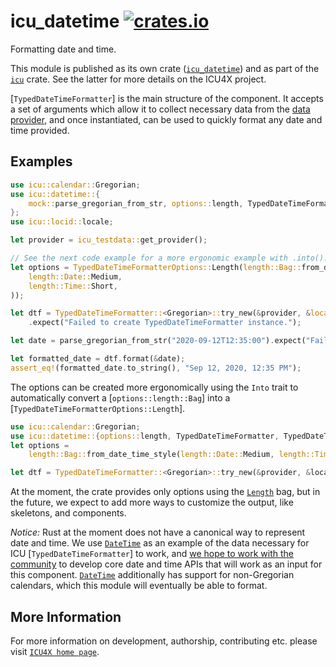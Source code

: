 # icu_datetime [![crates.io](https://img.shields.io/crates/v/icu_datetime)](https://crates.io/crates/icu_datetime)

Formatting date and time.

This module is published as its own crate ([`icu_datetime`](https://docs.rs/icu_datetime/latest/icu_datetime/))
and as part of the [`icu`](https://docs.rs/icu/latest/icu/) crate. See the latter for more details on the ICU4X project.

[`TypedDateTimeFormatter`] is the main structure of the component. It accepts a set of arguments which
allow it to collect necessary data from the [data provider], and once instantiated, can be
used to quickly format any date and time provided.

## Examples

```rust
use icu::calendar::Gregorian;
use icu::datetime::{
    mock::parse_gregorian_from_str, options::length, TypedDateTimeFormatter, TypedDateTimeFormatterOptions,
};
use icu::locid::locale;

let provider = icu_testdata::get_provider();

// See the next code example for a more ergonomic example with .into().
let options = TypedDateTimeFormatterOptions::Length(length::Bag::from_date_time_style(
    length::Date::Medium,
    length::Time::Short,
));

let dtf = TypedDateTimeFormatter::<Gregorian>::try_new(&provider, &locale!("en").into(), &options)
    .expect("Failed to create TypedDateTimeFormatter instance.");

let date = parse_gregorian_from_str("2020-09-12T12:35:00").expect("Failed to parse date.");

let formatted_date = dtf.format(&date);
assert_eq!(formatted_date.to_string(), "Sep 12, 2020, 12:35 PM");
```

The options can be created more ergonomically using the `Into` trait to automatically
convert a [`options::length::Bag`] into a [`TypedDateTimeFormatterOptions::Length`].

```rust
use icu::calendar::Gregorian;
use icu::datetime::{options::length, TypedDateTimeFormatter, TypedDateTimeFormatterOptions};
let options =
    length::Bag::from_date_time_style(length::Date::Medium, length::Time::Short).into();

let dtf = TypedDateTimeFormatter::<Gregorian>::try_new(&provider, &locale.into(), &options);
```

At the moment, the crate provides only options using the [`Length`] bag, but in the future,
we expect to add more ways to customize the output, like skeletons, and components.

*Notice:* Rust at the moment does not have a canonical way to represent date and time. We use
[`DateTime`] as an example of the data necessary for ICU [`TypedDateTimeFormatter`] to work, and
[we hope to work with the community](https://github.com/unicode-org/icu4x/blob/main/docs/research/datetime.md)
to develop core date and time APIs that will work as an input for this component. [`DateTime`] additionally
has support for non-Gregorian calendars, which this module will eventually be able to format.

[data provider]: icu_provider
[`ICU4X`]: ../icu/index.html
[`Length`]: options::length
[`DateTime`]: icu_calendar::DateTime

## More Information

For more information on development, authorship, contributing etc. please visit [`ICU4X home page`](https://github.com/unicode-org/icu4x).
